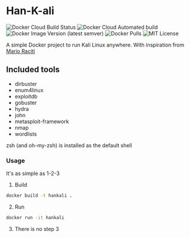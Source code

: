 # Han-K-ali
![Docker Cloud Build Status](https://img.shields.io/docker/cloud/build/hankdelang/hankali?style=for-the-badge)
![Docker Cloud Automated build](https://img.shields.io/docker/cloud/automated/hankdelang/hankali?style=for-the-badge)
![Docker Image Version (latest semver)](https://img.shields.io/docker/v/hankdelang/hankali?style=for-the-badge)
![Docker Pulls](https://img.shields.io/docker/pulls/hankdelang/hankali?style=for-the-badge)
![MIT License](https://img.shields.io/badge/license-MIT-blue?style=for-the-badge)

A simple Docker project to run Kali Linux anywhere. With inspiration from [Mario Raciti](https://github.com/tsumarios/Kali-Linux-Dockerfile)

## Included tools
- dirbuster 
- enum4linux 
- exploitdb 
- gobuster 
- hydra 
- john 
- metasploit-framework 
- nmap 
- wordlists

zsh (and oh-my-zsh) is installed as the default shell

### Usage 
It's as simple as 1-2-3

1. Build
```sh
docker build -t hankali .
```
2. Run
```sh
docker run -it hankali
```
3. There is no step 3